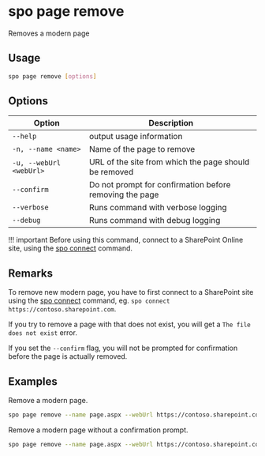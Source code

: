 # spo page remove

Removes a modern page

## Usage

```sh
spo page remove [options]
```

## Options

Option|Description
------|-----------
`--help`|output usage information
`-n, --name <name>`|Name of the page to remove
`-u, --webUrl <webUrl>`|URL of the site from which the page should be removed
`--confirm`|Do not prompt for confirmation before removing the page
`--verbose`|Runs command with verbose logging
`--debug`|Runs command with debug logging

!!! important
    Before using this command, connect to a SharePoint Online site, using the [spo connect](../connect.md) command.

## Remarks

To remove new modern page, you have to first connect to a SharePoint site using the [spo connect](../connect.md) command, eg. `spo connect https://contoso.sharepoint.com`.

If you try to remove a page with that does not exist, you
will get a `The file does not exist` error.

If you set the `--confirm` flag, you will not be prompted for confirmation before the page is actually removed.


## Examples

Remove a modern page.
```sh
spo page remove --name page.aspx --webUrl https://contoso.sharepoint.com/sites/a-team
```

Remove a modern page without a confirmation prompt.
```sh
spo page remove --name page.aspx --webUrl https://contoso.sharepoint.com/sites/a-team --confirm
```